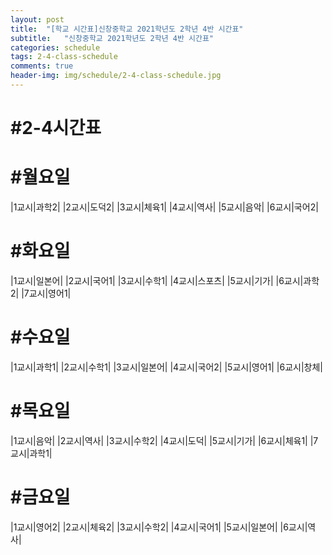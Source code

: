 ```yaml
---
layout: post
title:  "[학교 시간표]신창중학교 2021학년도 2학년 4반 시간표"
subtitle:   "신창중학교 2021학년도 2학년 4반 시간표"
categories: schedule
tags: 2-4-class-schedule
comments: true
header-img: img/schedule/2-4-class-schedule.jpg
---
```


#2-4시간표
======

#월요일
======

|1교시|과학2|
|2교시|도덕2|
|3교시|체육1|
|4교시|역사|
|5교시|음악|
|6교시|국어2|


#화요일
======

|1교시|일본어|
|2교시|국어1|
|3교시|수학1|
|4교시|스포츠|
|5교시|기가|
|6교시|과학2|
|7교시|영어1|

#수요일
======

|1교시|과학1|
|2교시|수학1|
|3교시|일본어|
|4교시|국어2|
|5교시|영어1|
|6교시|창체|

#목요일
======

|1교시|음악|
|2교시|역사|
|3교시|수학2|
|4교시|도덕|
|5교시|기가|
|6교시|체육1|
|7교시|과학1|

#금요일
======

|1교시|영어2|
|2교시|체육2|
|3교시|수학2|
|4교시|국어1|
|5교시|일본어|
|6교시|역사|
